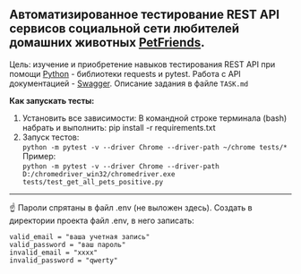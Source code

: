 Автоматизированное тестирование REST API сервисов социальной сети любителей домашних животных [PetFriends](https://petfriends.skillfactory.ru/). 
-
Цель: изучение и приобретение навыков тестирования REST API при помощи [Python]() - библиотеки requests и pytest. Работа с API документацией - [Swagger](https://petfriends.skillfactory.ru/apidocs/#/). Описание задания в файле `TASK.md`

**Как запускать тесты:**
1) Установить все зависимости:
В командной строке терминала (bash) набрать и выполнить: 
pip install -r requirements.txt
2) Запуск тестов:<br>
```python -m pytest -v --driver Chrome --driver-path ~/chrome tests/*```
<br>Пример:<br>
```python -m pytest -v --driver Chrome --driver-path D:/chromedriver_win32/chromedriver.exe tests/test_get_all_pets_positive.py```

---
☝️ Пароли спрятаны в файл .env (не выложен здесь). Создать в директории проекта файл .env, в него записать:  
```
valid_email = "ваша учетная запись"
valid_password = "ваш пароль"
invalid_email = "хххх"
invalid_password = "qwerty"
```

